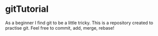 # gitTutorial

As a beginner I find git to be a little tricky. This is a repository created to practise git. 
Feel free to commit, add, merge, rebase!
